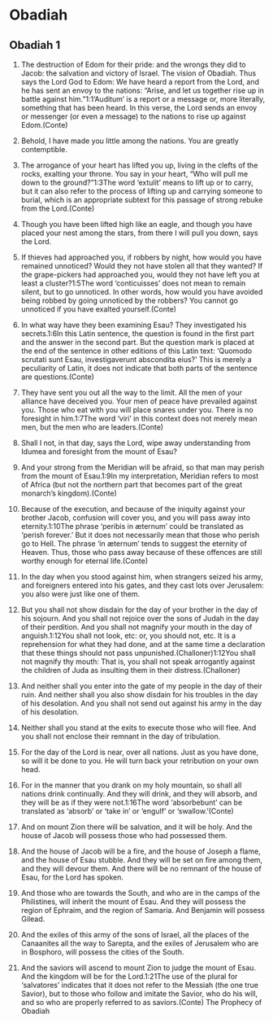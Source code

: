 # Obadiah

## Obadiah 1

1. The destruction of Edom for their pride: and the wrongs they did to Jacob: the salvation and victory of Israel.  The vision of Obadiah. Thus says the Lord God to Edom: We have heard a report from the Lord, and he has sent an envoy to the nations: “Arise, and let us together rise up in battle against him.”1:1‘Auditum’ is a report or a message or, more literally, something that has been heard. In this verse, the Lord sends an envoy or messenger (or even a message) to the nations to rise up against Edom.(Conte)

2. Behold, I have made you little among the nations. You are greatly contemptible. 

3. The arrogance of your heart has lifted you up, living in the clefts of the rocks, exalting your throne. You say in your heart, “Who will pull me down to the ground?”1:3The word ‘extulit’ means to lift up or to carry, but it can also refer to the process of lifting up and carrying someone to burial, which is an appropriate subtext for this passage of strong rebuke from the Lord.(Conte)

4. Though you have been lifted high like an eagle, and though you have placed your nest among the stars, from there I will pull you down, says the Lord.

5. If thieves had approached you, if robbers by night, how would you have remained unnoticed? Would they not have stolen all that they wanted? If the grape-pickers had approached you, would they not have left you at least a cluster?1:5The word ‘conticuisses’ does not mean to remain silent, but to go unnoticed. In other words, how would you have avoided being robbed by going unnoticed by the robbers? You cannot go unnoticed if you have exalted yourself.(Conte)

6. In what way have they been examining Esau? They investigated his secrets.1:6In this Latin sentence, the question is found in the first part and the answer in the second part. But the question mark is placed at the end of the sentence in other editions of this Latin text: ‘Quomodo scrutati sunt Esau, investigaverunt abscondita eius?’ This is merely a peculiarity of Latin, it does not indicate that both parts of the sentence are questions.(Conte)

7. They have sent you out all the way to the limit. All the men of your alliance have deceived you. Your men of peace have prevailed against you. Those who eat with you will place snares under you. There is no foresight in him.1:7The word ‘viri’ in this context does not merely mean men, but the men who are leaders.(Conte)

8. Shall I not, in that day, says the Lord, wipe away understanding from Idumea and foresight from the mount of Esau?

9. And your strong from the Meridian will be afraid, so that man may perish from the mount of Esau.1:9In my interpretation, Meridian refers to most of Africa (but not the northern part that becomes part of the great monarch’s kingdom).(Conte) 

10. Because of the execution, and because of the iniquity against your brother Jacob, confusion will cover you, and you will pass away into eternity.1:10The phrase ‘peribis in æternum’ could be translated as ‘perish forever.’ But it does not necessarily mean that those who perish go to Hell. The phrase ‘in æternum’ tends to suggest the eternity of Heaven. Thus, those who pass away because of these offences are still worthy enough for eternal life.(Conte)

11. In the day when you stood against him, when strangers seized his army, and foreigners entered into his gates, and they cast lots over Jerusalem: you also were just like one of them.

12. But you shall not show disdain for the day of your brother in the day of his sojourn. And you shall not rejoice over the sons of Judah in the day of their perdition. And you shall not magnify your mouth in the day of anguish.1:12You shall not look, etc: or, you should not, etc. It is a reprehension for what they had done, and at the same time a declaration that these things should not pass unpunished.(Challoner)1:12You shall not magnify thy mouth: That is, you shall not speak arrogantly against the children of Juda as insulting them in their distress.(Challoner)

13. And neither shall you enter into the gate of my people in the day of their ruin. And neither shall you also show disdain for his troubles in the day of his desolation. And you shall not send out against his army in the day of his desolation.

14. Neither shall you stand at the exits to execute those who will flee. And you shall not enclose their remnant in the day of tribulation.

15. For the day of the Lord is near, over all nations. Just as you have done, so will it be done to you. He will turn back your retribution on your own head.

16. For in the manner that you drank on my holy mountain, so shall all nations drink continually. And they will drink, and they will absorb, and they will be as if they were not.1:16The word ‘absorbebunt’ can be translated as ‘absorb’ or ‘take in’ or ‘engulf’ or ‘swallow.’(Conte)

17. And on mount Zion there will be salvation, and it will be holy. And the house of Jacob will possess those who had possessed them.

18. And the house of Jacob will be a fire, and the house of Joseph a flame, and the house of Esau stubble. And they will be set on fire among them, and they will devour them. And there will be no remnant of the house of Esau, for the Lord has spoken.

19. And those who are towards the South, and who are in the camps of the Philistines, will inherit the mount of Esau. And they will possess the region of Ephraim, and the region of Samaria. And Benjamin will possess Gilead.

20. And the exiles of this army of the sons of Israel, all the places of the Canaanites all the way to Sarepta, and the exiles of Jerusalem who are in Bosphoro, will possess the cities of the South.

21. And the saviors will ascend to mount Zion to judge the mount of Esau. And the kingdom will be for the Lord.1:21The use of the plural for ‘salvatores’ indicates that it does not refer to the Messiah (the one true Savior), but to those who follow and imitate the Savior, who do his will, and so who are properly referred to as saviors.(Conte) The Prophecy of Obadiah 